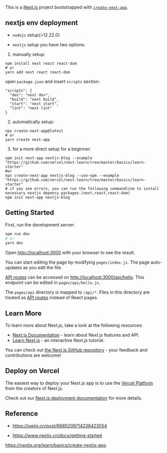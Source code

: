 This is a [Next.js](https://nextjs.org/) project bootstrapped with [`create-next-app`](https://github.com/vercel/next.js/tree/canary/packages/create-next-app).

## nextjs env deployment

- `nodejs` setup(>12.22.0)

-  `nextjs` setup
you have two options:
1. manually setup:
```
npm install next react react-dom
# or
yarn add next react react-dom

``` 
open `package.json` and insert `scripts` section:

```
"scripts": {
  "dev": "next dev",
  "build": "next build",
  "start": "next start",
  "lint": "next lint"
}
```

2. automatically setup:
```
npx create-next-app@latest
# or
yarn create next-app
```

3. for a more direct setup for a beginner:

```
npm init next-app nextjs-blog --example "https://github.com/vercel/next-learn/tree/master/basics/learn-starter"
#or 
npx create-next-app nextjs-blog --use-npm --example "https://github.com/vercel/next-learn/tree/master/basics/learn-starter"
# if you see errors, you can run the following commandline to install necessary nextjs depency packages.(next,react,react-dom)
npm init next-app nextjs-blog
```

## Getting Started

First, run the development server:

```bash
npm run dev
# or
yarn dev
```

Open [http://localhost:3000](http://localhost:3000) with your browser to see the result.

You can start editing the page by modifying `pages/index.js`. The page auto-updates as you edit the file.

[API routes](https://nextjs.org/docs/api-routes/introduction) can be accessed on [http://localhost:3000/api/hello](http://localhost:3000/api/hello). This endpoint can be edited in `pages/api/hello.js`.

The `pages/api` directory is mapped to `/api/*`. Files in this directory are treated as [API routes](https://nextjs.org/docs/api-routes/introduction) instead of React pages.

## Learn More

To learn more about Next.js, take a look at the following resources:

- [Next.js Documentation](https://nextjs.org/docs) - learn about Next.js features and API.
- [Learn Next.js](https://nextjs.org/learn) - an interactive Next.js tutorial.

You can check out [the Next.js GitHub repository](https://github.com/vercel/next.js/) - your feedback and contributions are welcome!

## Deploy on Vercel

The easiest way to deploy your Next.js app is to use the [Vercel Platform](https://vercel.com/new?utm_medium=default-template&filter=next.js&utm_source=create-next-app&utm_campaign=create-next-app-readme) from the creators of Next.js.

Check out our [Next.js deployment documentation](https://nextjs.org/docs/deployment) for more details.



## Reference


- https://juejin.cn/post/6885209714238423054

- https://www.nextjs.cn/docs/getting-started

https://nextjs.org/learn/basics/create-nextjs-app
